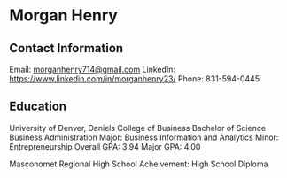 # Morgan Henry

## Contact Information

Email: morganhenry714@gmail.com
LinkedIn: https://www.linkedin.com/in/morganhenry23/
Phone: 831-594-0445

## Education

University of Denver, Daniels College of Business
Bachelor of Science Business Administration
Major: Business Information and Analytics
Minor: Entrepreneurship
Overall GPA: 3.94
Major GPA: 4.00

Masconomet Regional High School
Acheivement: High School Diploma
